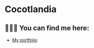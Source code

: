 # Cocotlandia

## 	👩🏻‍💻 You can find me here:
- <a href="https://amaldonado7.github.io/Cocotlandia/">My portfolio</a>

